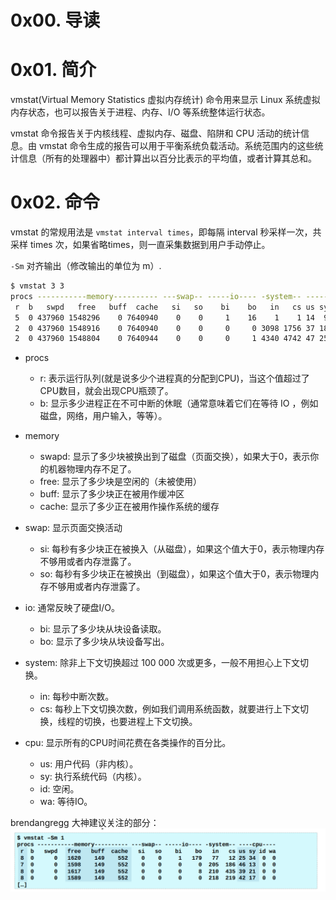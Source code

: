 # 0x00. 导读

# 0x01. 简介

vmstat(Virtual Memory Statistics 虚拟内存统计) 命令用来显示 Linux 系统虚拟内存状态，也可以报告关于进程、内存、I/O 等系统整体运行状态。

vmstat 命令报告关于内核线程、虚拟内存、磁盘、陷阱和 CPU 活动的统计信息。由 vmstat 命令生成的报告可以用于平衡系统负载活动。系统范围内的这些统计信息（所有的处理器中）都计算出以百分比表示的平均值，或者计算其总和。

# 0x02. 命令

vmstat 的常规用法是 `vmstat interval times`，即每隔 interval 秒采样一次，共采样 times 次，如果省略times，则一直采集数据到用户手动停止。

`-Sm` 对齐输出（修改输出的单位为 m）.

```bash
$ vmstat 3 3
procs -----------memory---------- ---swap-- -----io---- -system-- ------cpu-----
 r  b   swpd   free   buff  cache   si   so    bi    bo   in   cs us sy id wa st
 5  0 437960 1548296    0 7640940    0    0     1    16    1    1 14  9 77  0  0
 2  0 437960 1548916    0 7640940    0    0     0     0 3098 1756 37 18 46  0  0
 2  0 437960 1548804    0 7640944    0    0     0     1 4340 4742 47 25 28  0  0
```

- procs
    - r: 表示运行队列(就是说多少个进程真的分配到CPU)，当这个值超过了CPU数目，就会出现CPU瓶颈了。
    - b: 显示多少进程正在不可中断的休眠（通常意味着它们在等待 IO ，例如磁盘，网络，用户输入，等等）。 

- memory
    - swapd: 显示了多少块被换出到了磁盘（页面交换），如果大于0，表示你的机器物理内存不足了。 
    - free: 显示了多少块是空闲的（未被使用） 
    - buff: 显示了多少块正在被用作缓冲区
    - cache: 显示了多少正在被用作操作系统的缓存

- swap: 显示页面交换活动
    - si: 每秒有多少块正在被换入（从磁盘），如果这个值大于0，表示物理内存不够用或者内存泄露了。
    - so: 每秒有多少块正在被换出（到磁盘），如果这个值大于0，表示物理内存不够用或者内存泄露了。

- io: 通常反映了硬盘I/O。 
    - bi: 显示了多少块从块设备读取。 
    - bo: 显示了多少块从块设备写出。 

- system: 除非上下文切换超过 100 000 次或更多，一般不用担心上下文切换。 
    - in: 每秒中断次数。 
    - cs: 每秒上下文切换次数，例如我们调用系统函数，就要进行上下文切换，线程的切换，也要进程上下文切换。 

- cpu: 显示所有的CPU时间花费在各类操作的百分比。 
    - us: 用户代码（非内核）。 
    - sy: 执行系统代码（内核）。 
    - id: 空闲。 
    - wa: 等待IO。 

brendangregg 大神建议关注的部分：  
![brendangregg](../../pic/linux/vmstat.png)